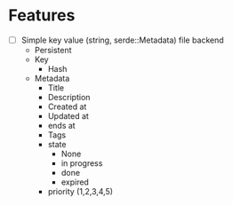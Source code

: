 # Features

- [ ] Simple key value (string, serde::Metadata) file backend
  - Persistent
  - Key
    - Hash
  - Metadata
    - Title
    - Description
    - Created at
    - Updated at
    - ends at
    - Tags
    - state
      - None
      - in progress
      - done
      - expired
    - priority (1,2,3,4,5)
